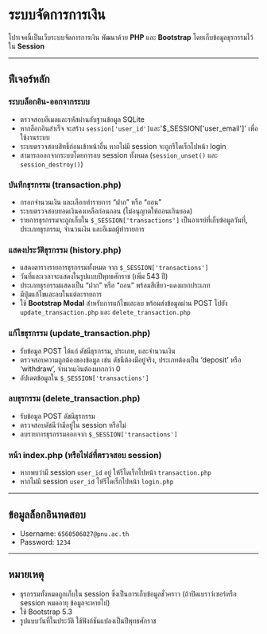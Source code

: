 # ระบบจัดการการเงิน

โปรเจคนี้เป็นเว็บระบบจัดการการเงิน พัฒนาด้วย **PHP** และ **Bootstrap** โดยเก็บข้อมูลธุรกรรมไว้ใน **Session**

---

## ฟีเจอร์หลัก

### ระบบล็อกอิน-ออกจากระบบ
- ตรวจสอบอีเมลและรหัสผ่านกับฐานข้อมูล SQLite
- หากล็อกอินสำเร็จ จะสร้าง `session['user_id']`และ'$_SESSION['user_email']' เพื่อใช้งานระบบ
- ระบบตรวจสอบสิทธิ์ก่อนเข้าหน้าอื่น หากไม่มี session จะถูกรีไดเร็กไปหน้า login
- สามารถออกจากระบบโดยการลบ session ทั้งหมด (`session_unset()` และ `session_destroy()`)

### บันทึกธุรกรรม (transaction.php)
- กรอกจำนวนเงิน และเลือกทำรายการ “ฝาก” หรือ “ถอน”
- ระบบตรวจสอบยอดเงินคงเหลือก่อนถอน (ไม่อนุญาตให้ถอนเกินยอด)
- รายการธุรกรรมจะถูกเก็บใน `$_SESSION['transactions']` เป็นอาเรย์ที่เก็บข้อมูลวันที่, ประเภทธุรกรรม, จำนวนเงิน และอีเมลผู้ทำรายการ

### แสดงประวัติธุรกรรม (history.php)
- แสดงตารางรายการธุรกรรมทั้งหมด จาก `$_SESSION['transactions']`
- วันที่และเวลาจะแสดงในรูปแบบปีพุทธศักราช (เพิ่ม 543 ปี)
- ประเภทธุรกรรมแสดงเป็น “ฝาก” หรือ “ถอน” พร้อมสีเขียว-แดงแยกประเภท
- มีปุ่มแก้ไขและลบในแต่ละรายการ
- ใช้ **Bootstrap Modal** สำหรับการแก้ไขและลบ พร้อมส่งข้อมูลผ่าน POST ไปยัง `update_transaction.php` และ `delete_transaction.php`

### แก้ไขธุรกรรม (update_transaction.php)
- รับข้อมูล POST ได้แก่ ดัชนีธุรกรรม, ประเภท, และจำนวนเงิน
- ตรวจสอบความถูกต้องของข้อมูล เช่น ดัชนีต้องมีอยู่จริง, ประเภทต้องเป็น ‘deposit’ หรือ ‘withdraw’, จำนวนเงินต้องมากกว่า 0
- อัปเดตข้อมูลใน `$_SESSION['transactions']`

### ลบธุรกรรม (delete_transaction.php)
- รับข้อมูล POST ดัชนีธุรกรรม
- ตรวจสอบดัชนีว่ามีอยู่ใน session หรือไม่
- ลบรายการธุรกรรมออกจาก `$_SESSION['transactions']`

### หน้า index.php (หรือไฟล์ที่ตรวจสอบ session)
- หากพบว่ามี session `user_id` อยู่ ให้รีไดเร็กไปหน้า `transaction.php`
- หากไม่มี session `user_id` ให้รีไดเร็กไปหน้า `login.php`

---

## ข้อมูลล็อกอินทดสอบ

- Username: `6560506027@pnu.ac.th`  
- Password: `1234`

---

## หมายเหตุ

- ธุรกรรมทั้งหมดถูกเก็บใน session ซึ่งเป็นการเก็บข้อมูลชั่วคราว (ถ้าปิดเบราว์เซอร์หรือ session หมดอายุ ข้อมูลจะหายไป)
- ใช้ Bootstrap 5.3 
- รูปแบบวันที่ในประวัติ ใช้ฟังก์ชันแปลงเป็นปีพุทธศักราช
